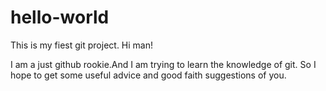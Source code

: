 # hello-world
This is my fiest git project.
Hi man!

I am a just github rookie.And I am trying to learn the knowledge of git.
So I hope to get some useful advice and good faith suggestions of you.
